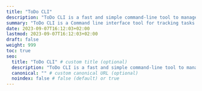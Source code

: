 ```yaml
---
title: "ToDo CLI"
description: "ToDo CLI is a fast and simple command-line tool to manage and track your tasks directly in the terminal, helping you stay productive without leaving the command line."
summary: "ToDo CLI is a Command line interface tool for tracking tasks without leaving the programming environment."
date: 2023-09-07T16:12:03+02:00
lastmod: 2023-09-07T16:12:03+02:00
draft: false
weight: 999
toc: true
seo:
  title: "ToDo CLI" # custom title (optional)
  description: "ToDo CLI is a fast and simple command-line tool to manage and track your tasks directly in the terminal, helping you stay productive without leaving the command line." # custom description (recommended)
  canonical: "" # custom canonical URL (optional)
  noindex: false # false (default) or true
---
```

